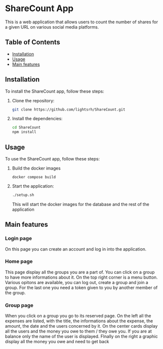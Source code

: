 # ShareCount App

This is a web application that allows users to count the number of shares for a given URL on various social media platforms.

## Table of Contents
- [Installation](#installation)
- [Usage](#usage)
- [Main features](#mainfeatures)

## Installation

To install the ShareCount app, follow these steps:

1. Clone the repository:
    ```bash
    git clone https://github.com/lightsrh/ShareCount.git
    ```

2. Install the dependencies:
    ```bash
    cd ShareCount
    npm install
    ```

## Usage

To use the ShareCount app, follow these steps:

1. Build the docker images
    ```
    docker compose build
    ```

1. Start the application:
    ```bash
    ./setup.sh
    ```
    This will start the docker images for the database and the rest of the application

## Main features

### Login page

On this page you can create an account and log in into the application. 

### Home page

This page display all the groups you are a part of. You can click on a group to have more informations about it. On the top right corner is a menu button. Various opitons are available, you can log out, create a group and join a group. For the last one you need a token given to you by another member of the group.

### Group page

When you click on a group you go to its reserved page. On the left all the expenses are listed, with the title, the informations about the expense, the amount, the date and the users concerned by it.
On the center cards display all the users and the money you owe to them / they owe you. If you are at balance only the name of the user is displayed. 
FInally on the right a graphic display all the money you owe and need to get back
